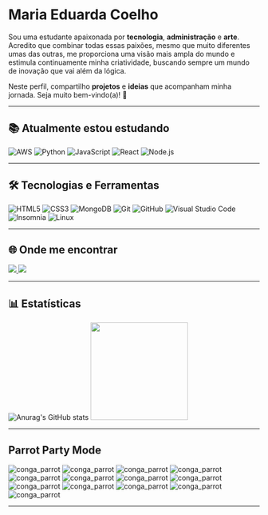 # Maria Eduarda Coelho

Sou uma estudante apaixonada por **tecnologia**, **administração** e **arte**. Acredito que combinar todas essas paixões, mesmo que muito diferentes umas das outras, me proporciona uma visão mais ampla do mundo e estimula continuamente minha criatividade, buscando sempre um mundo de inovação que vai além da lógica.

Neste perfil, compartilho **projetos** e **ideias** que acompanham minha jornada. Seja muito bem-vindo(a)! 💜

---

## 📚 Atualmente estou estudando

![AWS](https://img.shields.io/badge/AWS-FF9900?style=for-the-badge&logo=amazonaws&logoColor=white) 
![Python](https://img.shields.io/badge/Python-3776AB?style=for-the-badge&logo=python&logoColor=white) 
![JavaScript](https://img.shields.io/badge/JavaScript-F7DF1E?style=for-the-badge&logo=javascript&logoColor=black) 
![React](https://img.shields.io/badge/React-61DAFB?style=for-the-badge&logo=react&logoColor=black)
![Node.js](https://img.shields.io/badge/Node.js-339933?style=for-the-badge&logo=node.js&logoColor=white)

---

## 🛠️ Tecnologias e Ferramentas

![HTML5](https://img.shields.io/badge/HTML5-E34F26?style=for-the-badge&logo=html5&logoColor=white) 
![CSS3](https://img.shields.io/badge/CSS3-1572B6?style=for-the-badge&logo=css3&logoColor=white) 
![MongoDB](https://img.shields.io/badge/MongoDB-47A248?style=for-the-badge&logo=mongodb&logoColor=white) 
![Git](https://img.shields.io/badge/Git-F05032?style=for-the-badge&logo=git&logoColor=white)
![GitHub](https://img.shields.io/badge/GitHub-181717?style=for-the-badge&logo=github&logoColor=white)
![Visual Studio Code](https://img.shields.io/badge/VS_Code-007ACC?style=for-the-badge&logo=visual-studio-code&logoColor=white)
![Insomnia](https://img.shields.io/badge/Insomnia-4000BF?style=for-the-badge&logo=insomnia&logoColor=white)
![Linux](https://img.shields.io/badge/Linux-FCC624?style=for-the-badge&logo=linux&logoColor=black)

---

## 🌐 Onde me encontrar

<div>
<a href="https://instagram.com/madulsz" target="_blank">
<img loading="lazy" src="https://img.shields.io/badge/-Instagram-%23E4405F?style=for-the-badge&logo=instagram&logoColor=white">
</a> 

<a href="https://www.linkedin.com/in/maria-eduarda-lsz" target="_blank">
<img loading="lazy" src="https://img.shields.io/badge/-LinkedIn-%230077B5?style=for-the-badge&logo=linkedin&logoColor=white">
</a> 
</div>

---

## 📊 Estatísticas

![Anurag's GitHub stats](https://github-readme-stats.vercel.app/api?username=dudalszz&theme=tokyonight&show_icons=true) <img height="195em" src="https://github-readme-stats.vercel.app/api/top-langs/?username=dudalszz&layout=compact&langs_count=7&theme=tokyonight"/>

---

## Parrot Party Mode

![conga_parrot](https://github.com/user-attachments/assets/137554d3-9905-4af6-af10-0726dee76d10)
![conga_parrot](https://github.com/user-attachments/assets/137554d3-9905-4af6-af10-0726dee76d10)
![conga_parrot](https://github.com/user-attachments/assets/137554d3-9905-4af6-af10-0726dee76d10)
![conga_parrot](https://github.com/user-attachments/assets/137554d3-9905-4af6-af10-0726dee76d10)
![conga_parrot](https://github.com/user-attachments/assets/137554d3-9905-4af6-af10-0726dee76d10)
![conga_parrot](https://github.com/user-attachments/assets/137554d3-9905-4af6-af10-0726dee76d10)
![conga_parrot](https://github.com/user-attachments/assets/137554d3-9905-4af6-af10-0726dee76d10)
![conga_parrot](https://github.com/user-attachments/assets/137554d3-9905-4af6-af10-0726dee76d10)
![conga_parrot](https://github.com/user-attachments/assets/137554d3-9905-4af6-af10-0726dee76d10)
![conga_parrot](https://github.com/user-attachments/assets/137554d3-9905-4af6-af10-0726dee76d10)
![conga_parrot](https://github.com/user-attachments/assets/137554d3-9905-4af6-af10-0726dee76d10)
![conga_parrot](https://github.com/user-attachments/assets/137554d3-9905-4af6-af10-0726dee76d10)
![conga_parrot](https://github.com/user-attachments/assets/137554d3-9905-4af6-af10-0726dee76d10)

---

